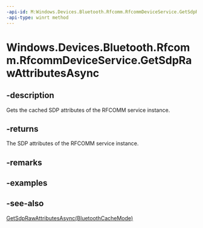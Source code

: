 ```yaml
---
-api-id: M:Windows.Devices.Bluetooth.Rfcomm.RfcommDeviceService.GetSdpRawAttributesAsync
-api-type: winrt method
---
```


<!-- Method syntax
public Windows.Foundation.IAsyncOperation<Windows.Foundation.Collections.IMapView<uint, Windows.Storage.Streams.IBuffer>> GetSdpRawAttributesAsync()
-->

# Windows.Devices.Bluetooth.Rfcomm.RfcommDeviceService.GetSdpRawAttributesAsync

## -description
Gets the cached SDP attributes of the RFCOMM service instance.

## -returns
The SDP attributes of the RFCOMM service instance.

## -remarks

## -examples

## -see-also
[GetSdpRawAttributesAsync(BluetoothCacheMode)](rfcommdeviceservice_getsdprawattributesasync_173461641.md)